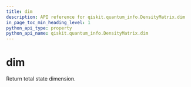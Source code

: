 ```yaml
---
title: dim
description: API reference for qiskit.quantum_info.DensityMatrix.dim
in_page_toc_min_heading_level: 1
python_api_type: property
python_api_name: qiskit.quantum_info.DensityMatrix.dim
---
```


# dim

Return total state dimension.

